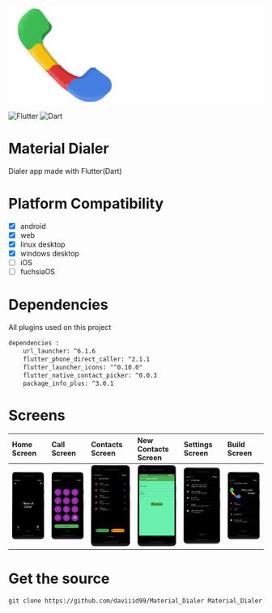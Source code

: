 
<img src="assets/images/black_banner.png">

![Flutter](https://img.shields.io/badge/Flutter-%2302569B.svg?style=for-the-badge&logo=Flutter&logoColor=white)
![Dart](https://img.shields.io/badge/dart-%230175C2.svg?style=for-the-badge&logo=dart&logoColor=white)

 # Material Dialer
 Dialer app made with Flutter(Dart)

# Platform Compatibility

- [x] android
- [x] web
- [x] linux desktop
- [x] windows desktop
- [ ] iOS
- [ ] fuchsiaOS

# Dependencies
All plugins used on this project
```
dependencies :
    url_launcher: ^6.1.6
    flutter_phone_direct_caller: ^2.1.1
    flutter_launcher_icons: "^0.10.0"
    flutter_native_contact_picker: ^0.0.3
    package_info_plus: ^3.0.1

```

 # Screens
| Home Screen             | Call Screen                | Contacts Screen            | New Contacts Screen | Settings Screen | Build Screen|
| :---------------------- |:----------------------     |:----------------------|:----------------------|:----------------------|:----------------------|
| <img src="screens/screen_1.png">                        | <img src="screens/screen_3.png">                           | <img src="screens/screen_2.png">|<img src="screens/screen_4.png">|<img src="screens/screen_5.png">|<img src="screens/screen_6.png">|

 # Get the source
 ```
 git clone https://github.com/daviiid99/Material_Dialer Material_Dialer
 ```